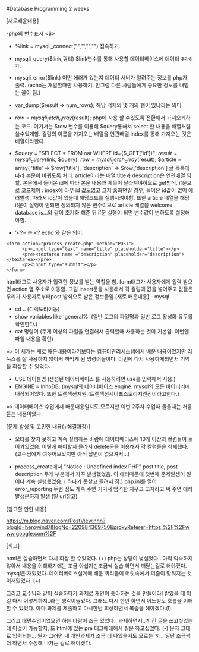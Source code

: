 #Database Programming 2 weeks

[새로배운내용]

-php의 변수표시 <$>
- %link = mysqli_connect("","","","")
 접속하기. 
- mysqli_query($link,쿼리) 
 $link변수를 통해 사용할 데이터베이스에 데이터 `추가하기.`
- mysqli_error($link)
 어떤 에러가 있는지 데이터 서버가 알려주는 정보를 php가 출력. 
 (echo는 개발할때만 사용하기. 안그럼 다른 사람들에게 중요한 정보를 내뱉는 꼴이 됨.)
- var_dump($result -> num_rows);
해당 객체의 몇 개의 행이 있냐라는 의미.

- $row = mysqli_fetch_array($result);
php에 사용 할 수있도록 전환해서 가져오게하는 코드. 여기서는 $row 변수를 이용해 $query통해서 select 한 내용을 배열처럼 쓸수있게함.
컬럼의 이름을 가져오는 배열을 연관배열 index를 통해 가져오는 것은 배열이라한다.

- $query = "SELECT * FROM oat WHERE id={$_GET['id']}";
  $result = mysqli_query($link, $query);
  $row = mysqli_fetch_array($result);
  $article = array(
    'title' => $row['title'],
    'description' => $row['description'] 
  글 목록에 따라 본문이 바뀌도록 처리. article이라는 배열 title과 description은 연관배열 역할.
  본문에서 들어온 id에 따라 본문 내용과 제목이 달라져야하므로 get방식.
  if문으로 코드제어 : index에 아무 id 값도없고 그저 홈화면일 경우, 들어온 id값이 없어 에러발생. 
  따라서 id값이 있을때 해당코드를 실행시켜야함. 또한 article 배열을 해당 if문이 실행이 안되면 정의되지 않은 변수이므로
  article 배열을 welcome database is...와 같이 초기화 해준 뒤 if문 실행이 되면 변수값이 변하도록 설정해야함.

 - '<?='는 <? echo 와 같은 의미.
````
<form action="process_create.php" method="POST">
      <p><input type="text" name="title" placeholder="title"></p>
      <pre><textarea name ="description" placeholder="description"></textarea></pre>
      <p><input type="submit"></p> 
</form> 
````
 html태그로 사용자가 입력한 정보를 받는 역할을 함. form태그가 사용자에게 입력 받으면 action 옆 주소로 이동함.
  그럼 insert문을 사용해서 각 컬럼에 값을 넣어주고 값들은 우리가 사용자로부터post 방식으로 받은 정보들임.[새로 배운내용] - mysql
- cd ..
(디렉토리이동)
- show variables like 'general%'
(일반 로그의 파일명과 일반 로그 활성화 유무를 확인한다.)
- cat 명령어
(두개 이상의 파일을 연결해서 출력할때 사용하는 것이 기본임. 이번엔 파일 내용을 확인)

=> 이 세개는 새로 배운내용이라기보다는 컴퓨터관리시스템에서 배운 내용이었지만 리눅스를 잘 사용하지 않아서
   까먹게 된 명령어들이다. 이번에 다시 사용하게되면서 기억을 회상할 수 있었다.

- USE 테이블명
(생성된 데이터베이스 를 사용하려면 use를 입력해서 사용.)
- ENGINE = InnoDB;
(mysql의 데이터베이스 engine. mysql의 모든 바이너리에 내장되어있다. 또한 트랜잭션지원.(트랜잭션세이프스토리지엔진이라고한다.)

=> 데이터베이스 수업에서 배운내용일지도 모르지만 이번 2주차 수업때 들을때는 처음 듣는 내용이었다. 

[문제 발생 및 고민한 내용(+해결과정)]

- 오타를 찾지 못하고 계속 실행하는 바람에 데이터베이스에 10개 이상의 컬럼들이 들어가있었음.
어떻게 해야할지 몰라서 delete문을 이용해서 각 칼럼들을 삭제했다. (교수님에게 여쭈어보았지만 아직 답변이 없으셔서...)

- process_create에서 "Notice : Undefined index PHP" post title, post description 두개 부분에서 자꾸 발생했었음.
이 에러때문에 첫번째 문제발생이 일어나 계속 실행했었음. ( 하다가 못찾고 졸려서 잠.)
php.ini를 열어 error_reporting 두번 정도 계속 주면 거기서 엄격한 지우고 고지라고 써 주면 에러 발생은하지 발생 (밑 url참고)

[참고할 만한 내용]

https://m.blog.naver.com/PostView.nhn?blogId=herowind7&logNo=220984369750&proxyReferer=https:%2F%2Fwww.google.com%2F

[회고]

html은 실습하면서 다시 회상 할 수있었다. (+) php는 상당이 낯설었다..
아직 익숙하지 않아서 내용을 이해하기에는 조금 아쉽지만조금씩 실습 하면서 깨닫는걸로 해야겠다. 
mysql은 재밌었다. 데이터베이스설계때 배운 쿼리들이 머릿속에서 퍼즐이 맞춰지는 것이재밌었다. (+)

그리고 교수님과 같이 실습하다가 과제로 개인이 좋아하는 것을 만들어라! 받았을 때 이걸 다시 어떻게하지..라는 생각이들었다. 
그래도 다시 한번 하면서 어느정도 흐름을 이해할 수 있었다. 아마 과제를 제출하고 다시한번 회상하면서 복습을 해야겠다.(!)

그리고 대면수업이었으면 하는 바람이 조금 있었다.. 과제하면서..ㅎ 긴 글을 쓰고싶었는데 이것이 가능할지, 
또 html에 있는 pre 태그에대해서 질문 하고싶었다. (-) 
문자 그대로 입력되는... 뭔가 그러면 내 개인과제가 조금 더 나았을지도 모르는 ㅎ... 일단 조금씩 더 하면서 수정해 나가는 걸로 해야겠다.
